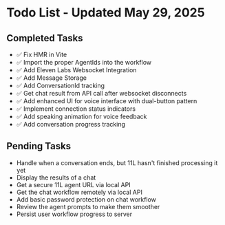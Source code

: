 # Todo List - Updated May 29, 2025

## Completed Tasks

- ✅ Fix HMR in Vite
- ✅ Import the proper AgentIds into the workflow
- ✅ Add Eleven Labs Websocket Integration
- ✅ Add Message Storage
- ✅ Add ConversationId tracking
- ✅ Get chat result from API call after websocket disconnects
- ✅ Add enhanced UI for voice interface with dual-button pattern
- ✅ Implement connection status indicators
- ✅ Add speaking animation for voice feedback
- ✅ Add conversation progress tracking

## Pending Tasks

- Handle when a conversation ends, but 11L hasn't finished processing it yet
- Display the results of a chat
- Get a secure 11L agent URL via local API
- Get the chat workflow remotely via local API
- Add basic password protection on chat workflow
- Review the agent prompts to make them smoother
- Persist user workflow progress to server
